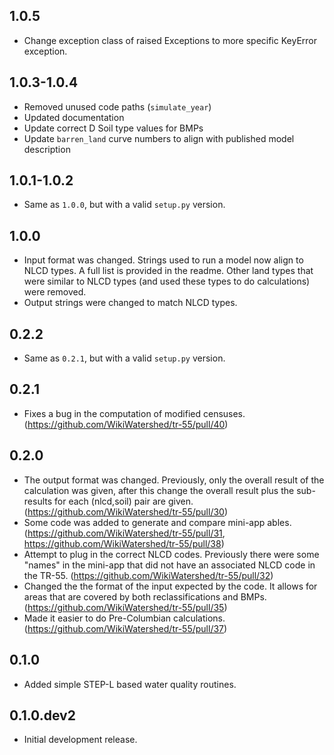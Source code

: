 ## 1.0.5

- Change exception class of raised Exceptions to more specific KeyError exception.

## 1.0.3-1.0.4

- Removed unused code paths (`simulate_year`)
- Updated documentation
- Update correct D Soil type values for BMPs
- Update `barren_land` curve numbers to align with published model description

## 1.0.1-1.0.2

- Same as `1.0.0`, but with a valid `setup.py` version.

## 1.0.0

- Input format was changed. Strings used to run a model now align to NLCD types. A full list is provided in the readme. Other land types that were similar to NLCD types (and used these types to do calculations) were removed.
- Output strings were changed to match NLCD types.

## 0.2.2

- Same as `0.2.1`, but with a valid `setup.py` version.

## 0.2.1

- Fixes a bug in the computation of modified censuses. (https://github.com/WikiWatershed/tr-55/pull/40)

## 0.2.0

- The output format was changed. Previously, only the overall result of the calculation was given, after this change the overall result plus the sub-results for each (nlcd,soil) pair are given. (https://github.com/WikiWatershed/tr-55/pull/30)
- Some code was added to generate and compare mini-app ables. (https://github.com/WikiWatershed/tr-55/pull/31, https://github.com/WikiWatershed/tr-55/pull/38)
- Attempt to plug in the correct NLCD codes. Previously there were some "names" in the mini-app that did not have an associated NLCD code in the TR-55. (https://github.com/WikiWatershed/tr-55/pull/32)
- Changed the the format of the input expected by the code. It allows for areas that are covered by both reclassifications and BMPs. (https://github.com/WikiWatershed/tr-55/pull/35)
- Made it easier to do Pre-Columbian calculations. (https://github.com/WikiWatershed/tr-55/pull/37)

## 0.1.0

- Added simple STEP-L based water quality routines.

## 0.1.0.dev2

- Initial development release.
